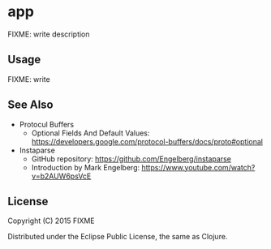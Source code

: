 # app

FIXME: write description

## Usage

FIXME: write

## See Also
- Protocul Buffers
  - Optional Fields And Default Values: https://developers.google.com/protocol-buffers/docs/proto#optional
- Instaparse
  - GitHub repository: https://github.com/Engelberg/instaparse
  - Introduction by Mark Engelberg: https://www.youtube.com/watch?v=b2AUW6psVcE

## License

Copyright (C) 2015 FIXME

Distributed under the Eclipse Public License, the same as Clojure.
